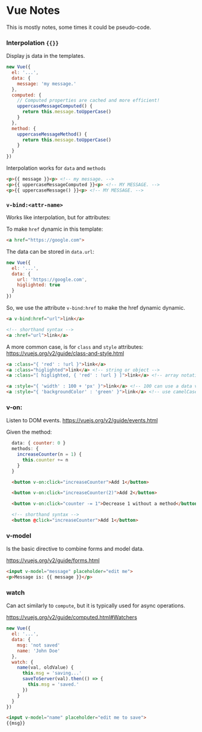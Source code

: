 
# Vue Notes

This is mostly notes, some times it could be pseudo-code.

### Interpolation `{{}}`

Display js data in the templates.

```js
new Vue({
  el: '...',
  data: {
    message: 'my message.'
  },
  computed: {
    // Computed properties are cached and more efficient!
    uppercaseMessageComputed() {
      return this.message.toUpperCase()
    }
  },
  method: {
    uppercaseMessageMethod() {
      return this.message.toUpperCase()
    }
  }
})
```

Interpolation works for `data` and `methods`
```html
<p>{{ message }}<p> <!-- my message. -->
<p>{{ uppercaseMessageComputed }}<p> <!-- MY MESSAGE. -->
<p>{{ uppercaseMessage() }}<p> <!-- MY MESSAGE. -->

```


### `v-bind:<attr-name>`

Works like interpolation, but for attributes:

To make `href` dynamic in this template:

```html
<a href="https://google.com">
```

The data can be stored in `data.url`:

```js
new Vue({
  el: '...',
  data: {
    url: 'https://google.com',
    higlighted: true
  }
})
```

So, we use the attribute `v-bind:href` to make the href dynamic dynamic.

```html
<a v-bind:href="url">link</a>

<!-- shorthand syntax -->
<a :href="url">link</a>
```

A more common case, is for `class` and `style` attributes: https://vuejs.org/v2/guide/class-and-style.html

```html
<a :class="{ 'red' : !url }">link</a>
<a :class="higlighted">link</a> <!-- string or object -->
<a :class="[ higlighted, { 'red' : !url } ]">link</a> <!-- array notation, for multiple classes -->

<a :style="{ 'width' : 100 + 'px' }">link</a> <!-- 100 can use a data value... computed, expression, etc. -->
<a :style="{ 'backgroundColor' : 'green' }">link</a> <!-- use camelCase to render as snake-case -->
```

### v-on:<event-name>

Listen to DOM events. https://vuejs.org/v2/guide/events.html

Given the method:

```js
  data: { counter: 0 }
  methods: {
    increaseCounter(n = 1) {
      this.counter += n
    }
  }
```

```html
  <button v-on:click="increaseCounter">Add 1</button>

  <button v-on:click="increaseCounter(2)">Add 2</button>

  <button v-on:click="counter -= 1">Decrease 1 without a method</button>

  <!-- shorthand syntax -->
  <button @click="increaseCounter">Add 1</button>
```

### v-model

Is the basic directive to combine forms and model data.

https://vuejs.org/v2/guide/forms.html

```html
<input v-model="message" placeholder="edit me">
<p>Message is: {{ message }}</p>
```

### watch

Can act similarly to `compute`, but it is typically used for async operations.

https://vuejs.org/v2/guide/computed.html#Watchers

```js
new Vue({
  el: '...',
  data: {
    msg: 'not saved'
    name: 'John Doe'
  },
  watch: {
    name(val, oldValue) {
      this.msg = 'saving...'
      saveToServer(val).then(() => {
        this.msg = 'saved.'
      })
    }
  }
})
```

```html
<input v-model="name" placeholder="edit me to save">
{{msg}}
```
